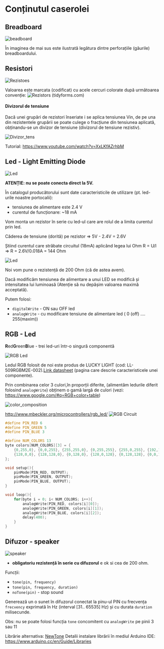 # Conținutul caserolei

## Breadboard
![beadboard](img/breadboard_layout.png)

În imaginea de mai sus este ilustrată legătura dintre perforațiile (găurile) breadboardului.
## Resistori

![Rezistoes](img/Rezistors.png)

Valoarea este marcata (codificat) cu acele cercuri colorate după următoarea convenție:
![Rezistors](img/ResistorColorCode.jpg) (tidyforms.com)


#### Divizorul de tensiune
Dacă unei grupări de rezistori înseriate i se aplica tensiunea Vin, de pe una din rezistentele grupării se poate culege o fracțiune din tensiunea aplicată, obținandu-se un divizor de tensiune (divizorul de tensiune rezistiv).

![Divizor_tens](img/DivizorulDeTensiune.png)

Tutorial: https://www.youtube.com/watch?v=XxLKfAZrhbM

## Led - Light Emitting Diode
  
![Led](img/led.jpg)


**ATENȚIE: nu se poate conecta direct la 5V.**

În catalogul producătorului sunt date caracteristicile de utilizare (pt. led-urile noastre portocalii):
 - tensiunea de alimentare este 2.4 V
 - curentul de funcționare: ~18 mA 

Vom monta un rezistor în serie cu led-ul care are rolul de a limita curentul prin led.

Căderea de tensiune (dorită) pe rezistor => 5V - 2.4V  = 2.6V

Știind curentul care străbate circuitul (18mA) aplicând legea lui Ohm R = U/I => R = 2.6V/0.018A =  144 Ohm

![Led](img/Ohm.png)

Noi vom pune o rezistență de 200 Ohm (că de astea avem).

Dacă modificăm tensiunea de alimentare a unui LED se modifică și intensitatea lui luminoasă (Atenție să nu depășim valoarea maximă acceptată).

Putem folosi:
- `digitalWrite` - ON sau OFF led
- `analogWrite`  - cu modificare tensiune de alimentare led ( 0 (off) .... 255(maxim))


## RGB - Led 
**R**ed**G**reen**B**lue - trei led-uri într-o singură componentă 

![RGB Led](img/RGB-led.png)

Ledul RGB folosit de noi este produs de LUCKY LIGHT (cod: LL-509RGBM2E-002).[Link datasheet](http://www.tme.eu/ro/Document/28b9468ad2f4590fbef186695f40eaef/LL-509RGBM2E-002.pdf) (pagina care descrie caracteristicele unei componente).

Prin combinarea celor 3 culori,în proporții diferite, (alimentăm ledurile diferit folosind `analogWrite`) obținem o gamă largă de culori (vezi: https://www.google.com/#q=RGB+color+table)

![color_composition](img/RGB-animation.gif)

http://www.mbeckler.org/microcontrollers/rgb_led/
![RGB Circuit](img/RGB-circuit.png)

``` c++
#define PIN_RED 6
#define PIN_GREEN 5
#define PIN_BLUE 3

#define NUM_COLORS 13
byte colors[NUM_COLORS][3] = {
    {0,255,0}, {0,0,255}, {255,255,0}, {0,255,255}, {255,0,255}, {192,192,192}, {128,128,128}, 
    {128,0,0}, {128,128,0}, {0,128,0}, {128,0,128}, {0,128,128}, {0,0,128}
};

void setup(){
    pinMode(PIN_RED, OUTPUT);
    pinMode(PIN_GREEN, OUTPUT);
    pinMode(PIN_BLUE, OUTPUT);
}

void loop(){
    for(byte i = 0; i< NUM_COLORS; i++){
        analogWrite(PIN_RED, colors[i][0]);
        analogWrite(PIN_GREEN, colors[i][1]);
        analogWrite(PIN_BLUE, colors[i][2]);    
        delay(400);
    }
}
```

## Difuzor - speaker
![speaker](img/Speaker.png)

- **obligatoriu rezistență în serie cu difuzorul** e ok si cea de 200 ohm.

Funcții:
- `tone(pin, frequency)` 
- `tone(pin, frequency, duration)`
- `noTone(pin)` - stop sound

Generează un o sunet în difuzorul conectat la pinu-ul PIN cu frecvența `frecvency` exprimată în Hz (interval [31.. 65535] Hz) și cu durata `duration` milisecunde.
 
Obs: nu se poate folosi funcția `tone` concomitent cu `analogWrite` pe pinii 3 sau 11

Librărie alternativa: [NewTone](https://bitbucket.org/teckel12/arduino-new-tone/wiki/Home)
Detalii instalare librării în mediul Arduino IDE: https://www.arduino.cc/en/Guide/Libraries 



